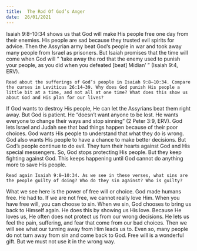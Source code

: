 ```yaml
---
title:  The Rod Of God’s Anger 
date:  26/01/2021
---
```


Isaiah 9:8–10:34 shows us that God will make His people free one day from their enemies. His people are sad because they trusted evil spirits for advice. Then the Assyrian army beat God’s people in war and took away many people from Israel as prisoners. But Isaiah promises that the time will come when God will “ ‘take away the rod that the enemy used to punish your people, as you did when you defeated [beat] Midian’ ” (Isaiah 9:4, ERV).

`Read about the sufferings of God’s people in Isaiah 9:8–10:34. Compare the curses in Leviticus 26:14–39. Why does God punish His people a little bit at a time, and not all at one time? What does this show us about God and His plan for our lives?`

If God wants to destroy His people, He can let the Assyrians beat them right away. But God is patient. He “doesn’t want anyone to be lost. He wants everyone to change their ways and stop sinning” (2 Peter 3:9, ERV). God lets Israel and Judah see that bad things happen because of their poor choices. God wants His people to understand that what they do is wrong. God also wants His people to have a chance to make better decisions. But God’s people continue to do evil. They turn their hearts against God and His special messengers. So, God stops protecting His people. But they keep fighting against God. This keeps happening until God cannot do anything more to save His people.

`Read again Isaiah 9:8–10:34. As we see in these verses, what sins are the people guilty of doing? Who do they sin against? Who is guilty?`

What we see here is the power of free will or choice. God made humans free. He had to. If we are not free, we cannot really love Him. When you have free will, you can choose to sin. When we sin, God chooses to bring us back to Himself again. He does this by showing us His love. Because He loves us, He often does not protect us from our wrong decisions. He lets us feel the pain, suffering, and fear that come from our bad choices. Then we will see what our turning away from Him leads us to. Even so, many people do not turn away from sin and come back to God. Free will is a wonderful gift. But we must not use it in the wrong way.